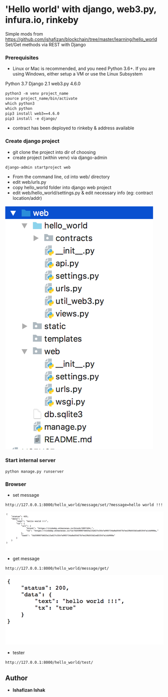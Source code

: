 # 'Hello world' with django, web3.py, infura.io, rinkeby

Simple mods from https://github.com/ishafizan/blockchain/tree/master/learning/hello_world
Set/Get methods via REST with Django

### Prerequisites
- Linux or Mac is recommended, and you need Python 3.6+. If you are using Windows, either setup a VM or use the Linux Subsystem

Python 3.7
Django 2.1
web3.py 4.6.0

```
python3 -m venv project_name
source project_name/bin/activate
which python3
which python
pip3 install web3==4.6.0
pip3 install -e django/
```
- contract has been deployed to rinkeby & address available

### Create django project
- git clone the project into dir of choosing 
- create project (within venv) via django-admin
```
django-admin startproject web
```
- From the command line, cd into web/ directory
- edit web/urls.py
- copy hello_world folder into django web project
- edit web/hello_world/settings.py & edit necessary info (eg: contract location/addr)

![Alt text](static/Screen%20Shot%202018-08-28%20at%206.51.34%20PM.png)

### Start internal server
```
python manage.py runserver
```
### Browser
- set message
```
http://127.0.0.1:8000/hello_world/message/set/?message=hello world !!!
```
![Alt text](static/Screen%20Shot%202018-08-29%20at%204.50.35%20PM.png)

- get message
```
http://127.0.0.1:8000/hello_world/message/get/
```
![Alt text](static/Screen%20Shot%202018-08-29%20at%204.47.35%20PM.png)

- tester
```
http://127.0.0.1:8000/hello_world/test/
```

## Author
* **Ishafizan Ishak**


